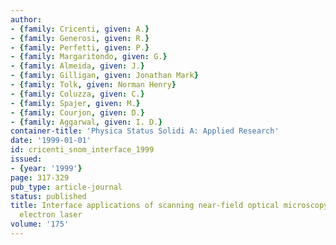 ```yaml
---
author:
- {family: Cricenti, given: A.}
- {family: Generosi, given: R.}
- {family: Perfetti, given: P.}
- {family: Margaritondo, given: G.}
- {family: Almeida, given: J.}
- {family: Gilligan, given: Jonathan Mark}
- {family: Tolk, given: Norman Henry}
- {family: Coluzza, given: C.}
- {family: Spajer, given: M.}
- {family: Courjon, given: D.}
- {family: Aggarwal, given: I. D.}
container-title: 'Physica Status Solidi A: Applied Research'
date: '1999-01-01'
id: cricenti_snom_interface_1999
issued:
- {year: '1999'}
page: 317-329
pub_type: article-journal
status: published
title: Interface applications of scanning near-field optical microscopy with a free
  electron laser
volume: '175'
---
```

